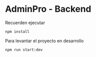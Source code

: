 # AdminPro - Backend
Recuerden ejecutar 
```
npm install
```
Para levantar el proyecto en desarrollo
```
npm run start:dev
```